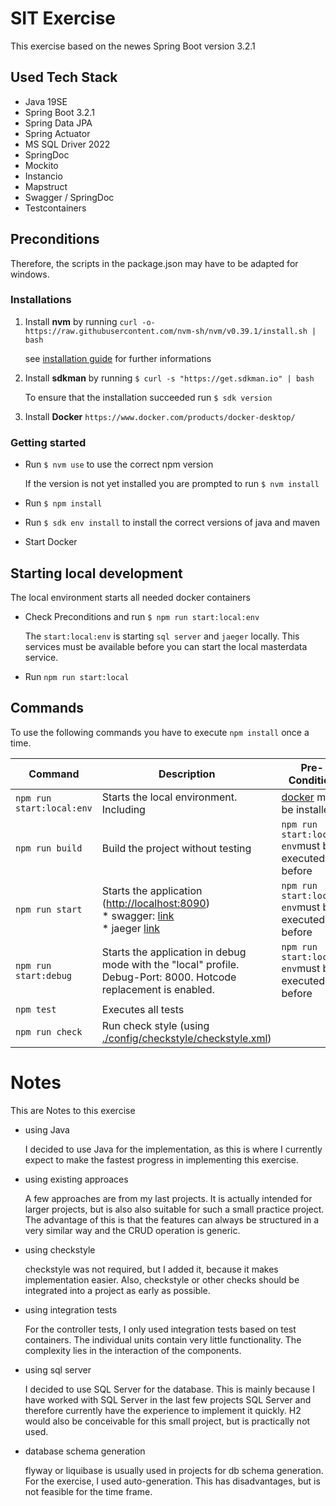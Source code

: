 # SIT Exercise

This exercise based on the newes Spring Boot version 3.2.1

## Used Tech Stack

- Java 19SE
- Spring Boot 3.2.1
- Spring Data JPA
- Spring Actuator
- MS SQL Driver 2022
- SpringDoc
- Mockito
- Instancio
- Mapstruct
- Swagger / SpringDoc
- Testcontainers

## Preconditions

Therefore, the scripts in the package.json may have to be adapted for windows.

### Installations

1. Install **nvm** by running ```curl -o- https://raw.githubusercontent.com/nvm-sh/nvm/v0.39.1/install.sh | bash```

    see [installation guide](https://www.freecodecamp.org/news/node-version-manager-nvm-install-guide/) for further informations

2. Install **sdkman** by running ``` $ curl -s "https://get.sdkman.io" | bash ```

    To ensure that the installation succeeded run ``` $ sdk version ```

3. Install **Docker** ```https://www.docker.com/products/docker-desktop/```

### Getting started


- Run ```$ nvm use``` to use the correct npm version

  If the version is not yet installed you are prompted to run ```$ nvm install```

- Run ```$ npm install```

- Run ```$ sdk env install``` to install the correct versions of java and maven

- Start Docker

## Starting local development

The local environment starts all needed docker containers
- Check Preconditions and run ```$ npm run start:local:env```

    The ```start:local:env``` is starting ```sql server``` and ```jaeger``` locally. This services must be available 
    before you can start the local masterdata service.


- Run ```npm run start:local```


## Commands

To use the following commands you have to execute ```npm install``` once a time.

| Command                       | Description                                                                                                                                                          | Pre-Condition                                                               |
|-------------------------------|----------------------------------------------------------------------------------------------------------------------------------------------------------------------|-----------------------------------------------------------------------------|
| ```npm run start:local:env``` | Starts the local environment. Including                                                                                                                              | [docker](https://www.docker.com/products/docker-desktop/) must be installed |
| ```npm run build```           | Build the project without testing                                                                                                                                    | ```npm run start:local-env```must be executed before                        |
| ```npm run start```           | Starts the application (<http://localhost:8090>)<br>* swagger: [link](http://localhost:8080/swagger-ui/index.html)<br>* jaeger [link](http://localhost:16686/search) | ```npm run start:local-env```must be executed before                        |
| ```npm run start:debug```     | Starts the application in debug mode with the "local" profile. Debug-Port: 8000. Hotcode replacement is enabled.                                                     | ```npm run start:local-env```must be executed before                        |
| ```npm test```                | Executes all tests                                                                                                                                                   |                                                                             |
| ```npm run check```           | Run check style (using [./config/checkstyle/checkstyle.xml](.checkstyle.xml))                                                                                        |                                                                             |

# Notes

This are Notes to this exercise

- using Java

  I decided to use Java for the implementation, as this is where I currently expect to make the fastest progress in implementing this exercise. 

- using existing approaces
  
    A few approaches are from my last projects. It is actually intended for larger projects, but is also
    also suitable for such a small practice project. The advantage of this is that the features can always be structured in a very similar way
    and the CRUD operation is generic.

- using checkstyle

    checkstyle was not required, but I added it, because it makes implementation easier. Also, checkstyle or other checks
    should be integrated into a project as early as possible.

- using integration tests

    For the controller tests, I only used integration tests based on test containers.
    The individual units contain very little functionality. The complexity lies in the interaction of the components.

- using sql server

    I decided to use SQL Server for the database. This is mainly because I have worked with SQL Server in the last few projects 
    SQL Server and therefore currently have the experience to implement it quickly. H2 would also be conceivable for this small
    project, but is practically not used.

- database schema generation
  
    flyway or liquibase is usually used in projects for db schema generation. For the exercise, I used auto-generation.
    This has disadvantages, but is not feasible for the time frame.